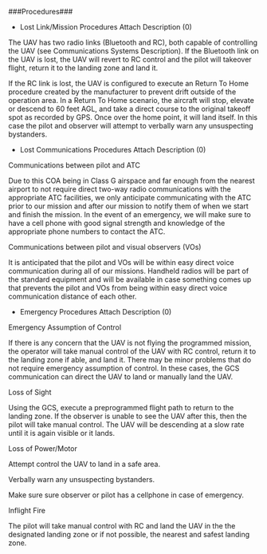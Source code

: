 ###Procedures###

* Lost Link/Mission Procedures	     Attach Description (0)

The UAV has two radio links (Bluetooth and RC), both capable of controlling the UAV (see Communications Systems Description).  If the Bluetooth link on the UAV is lost, the UAV will revert to RC control and the pilot will takeover flight, return it to the landing zone and land it.

If the RC link is lost, the UAV is configured to execute an Return To Home procedure created by the manufacturer to prevent drift outside of the operation area. In a Return To Home scenario, the aircraft will stop, elevate or descend to 60 feet AGL, and take a direct course to the original takeoff spot as recorded by GPS. Once over the home point, it will land itself. In this case the pilot and observer will attempt to verbally warn any unsuspecting bystanders.

* Lost Communications Procedures	     Attach Description (0)

Communications between pilot and ATC

Due to this COA being in Class G airspace and far enough from the nearest airport to not require direct two-way radio communications with the appropriate ATC facilities, we only anticipate communicating with the ATC prior to our mission and after our mission to notify them of when we start and finish the mission. In the event of an emergency, we will make sure to have a cell phone with good signal strength and knowledge of the appropriate phone numbers to contact the ATC.

Communications between pilot and visual observers (VOs)

It is anticipated that the pilot and VOs will be within easy direct voice communication during all of our missions. Handheld radios will be part of the standard equipment and will be available in case something comes up that prevents the pilot and VOs from being within easy direct voice communication distance of each other.

* Emergency Procedures	     Attach Description (0)

Emergency Assumption of Control

If there is any concern that the UAV is not flying the programmed mission, the operator will take manual control of the UAV with RC control, return it to the landing zone if able, and land it. There may be minor problems that do not require emergency assumption of control. In these cases, the GCS communication can direct the UAV to land or manually land the UAV.

Loss of Sight

Using the GCS, execute a preprogrammed flight path to return to the landing zone. If the observer is unable to see the UAV after this, then the pilot will take manual control. The UAV will be descending at a slow rate until it is again visible or it lands.

Loss of Power/Motor

Attempt control the UAV to land in a safe area.

Verbally warn any unsuspecting bystanders.

Make sure sure observer or pilot has a cellphone in case of emergency.

Inflight Fire

The pilot will take manual control with RC and land the UAV in the the designated landing zone or if not possible, the nearest and safest landing zone.
